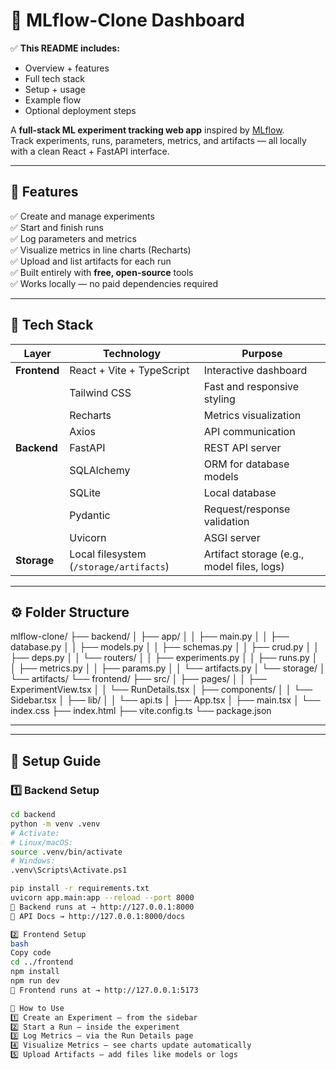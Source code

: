 # 🧠 MLflow-Clone Dashboard
✅ **This README includes:**
- Overview + features  
- Full tech stack  
- Setup + usage  
- Example flow  
- Optional deployment steps  



A **full-stack ML experiment tracking web app** inspired by [MLflow](https://mlflow.org/).  
Track experiments, runs, parameters, metrics, and artifacts — all locally with a clean React + FastAPI interface.

---


## 🚀 Features

✅ Create and manage experiments  
✅ Start and finish runs  
✅ Log parameters and metrics  
✅ Visualize metrics in line charts (Recharts)  
✅ Upload and list artifacts for each run  
✅ Built entirely with **free, open-source** tools  
✅ Works locally — no paid dependencies required  

---

## 🧱 Tech Stack

| Layer | Technology | Purpose |
|--------|-------------|----------|
| **Frontend** | React + Vite + TypeScript | Interactive dashboard |
|  | Tailwind CSS | Fast and responsive styling |
|  | Recharts | Metrics visualization |
|  | Axios | API communication |
| **Backend** | FastAPI | REST API server |
|  | SQLAlchemy | ORM for database models |
|  | SQLite | Local database |
|  | Pydantic | Request/response validation |
|  | Uvicorn | ASGI server |
| **Storage** | Local filesystem (`/storage/artifacts`) | Artifact storage (e.g., model files, logs) |

---

## ⚙️ Folder Structure

mlflow-clone/
├── backend/
│ ├── app/
│ │ ├── main.py
│ │ ├── database.py
│ │ ├── models.py
│ │ ├── schemas.py
│ │ ├── crud.py
│ │ ├── deps.py
│ │ └── routers/
│ │ ├── experiments.py
│ │ ├── runs.py
│ │ ├── metrics.py
│ │ ├── params.py
│ │ └── artifacts.py
│ └── storage/
│ └── artifacts/
└── frontend/
├── src/
│ ├── pages/
│ │ ├── ExperimentView.tsx
│ │ └── RunDetails.tsx
│ ├── components/
│ │ └── Sidebar.tsx
│ ├── lib/
│ │ └── api.ts
│ ├── App.tsx
│ ├── main.tsx
│ └── index.css
├── index.html
├── vite.config.ts
└── package.json


---


---

## 🧩 Setup Guide

### 1️⃣ Backend Setup

```bash
cd backend
python -m venv .venv
# Activate:
# Linux/macOS:
source .venv/bin/activate
# Windows:
.venv\Scripts\Activate.ps1

pip install -r requirements.txt
uvicorn app.main:app --reload --port 8000
📍 Backend runs at → http://127.0.0.1:8000
📘 API Docs → http://127.0.0.1:8000/docs

2️⃣ Frontend Setup
bash
Copy code
cd ../frontend
npm install
npm run dev
📍 Frontend runs at → http://127.0.0.1:5173

🧪 How to Use
1️⃣ Create an Experiment — from the sidebar
2️⃣ Start a Run — inside the experiment
3️⃣ Log Metrics — via the Run Details page
4️⃣ Visualize Metrics — see charts update automatically
5️⃣ Upload Artifacts — add files like models or logs

